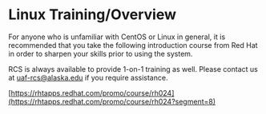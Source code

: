# Linux Training/Overview

For anyone who is unfamiliar with CentOS or Linux in general, it is recommended that you take the following introduction course from Red Hat in order to sharpen your skills prior to using the system.&#x20;

RCS is always available to provide 1-on-1 training as well. Please contact us at uaf-rcs@alaska.edu if you require assistance.

[https://rhtapps.redhat.com/promo/course/rh024](https://rhtapps.redhat.com/promo/course/rh024?segment=8)


